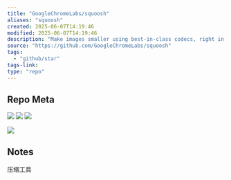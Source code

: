 ```yaml
---
title: "GoogleChromeLabs/squoosh"
aliases: "squoosh"
created: 2025-06-07T14:19:46
modified: 2025-06-07T14:19:46
description: "Make images smaller using best-in-class codecs, right in the browser."
source: "https://github.com/GoogleChromeLabs/squoosh"
tags:
  - "github/star"
tags-link:
type: "repo"
---
```

## Repo Meta

![](https://img.shields.io/github/stars/GoogleChromeLabs/squoosh?style=for-the-badge&label=stars) ![](https://img.shields.io/github/repo-size/GoogleChromeLabs/squoosh?style=for-the-badge&label=size) ![](https://img.shields.io/github/created-at/GoogleChromeLabs/squoosh?style=for-the-badge&label=since)

[![](https://github-readme-stats.vercel.app/api/pin/?username=GoogleChromeLabs&repo=squoosh&bg_color=00000000)](https://github.com/GoogleChromeLabs/squoosh)

## Notes

压缩工具